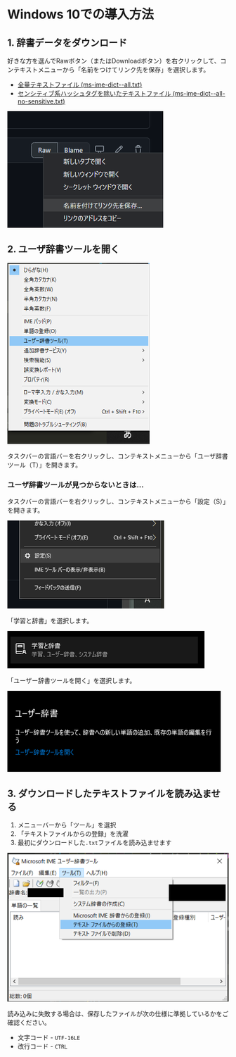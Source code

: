 # Windows 10での導入方法

## 1. 辞書データをダウンロード

好きな方を選んでRawボタン（またはDownloadボタン）を右クリックして、コンテキストメニューから「名前をつけてリンク先を保存」を選択します。

- [全量テキストファイル (ms-ime-dict--all.txt)](./dictionary/win/ms-ime-dict--all.txt)
- [センシティブ系ハッシュタグを除いたテキストファイル (ms-ime-dict--all-no-sensitive.txt)](./dictionary/win/ms-ime-dict--all-no-sensitive.txt)

![](./docs/image/win-download.png)

## 2. ユーザ辞書ツールを開く

![](./docs/image/win-imemenu.png)


タスクバーの言語バーを右クリックし、コンテキストメニューから「ユーザ辞書ツール（T）」を開きます。

### ユーザ辞書ツールが見つからないときは…

タスクバーの言語バーを右クリックし、コンテキストメニューから「設定（S）」を開きます。

![](./docs/image/win-imemenu-02.png)

「学習と辞書」を選択します。

![](./docs/image/win-imemenu-03.png)

「ユーザー辞書ツールを開く」を選択します。

![](./docs/image/win-imemenu-04.png)



## 3. ダウンロードしたテキストファイルを読み込ませる

1. メニューバーから「ツール」を選択
2. 「テキストファイルからの登録」を洗濯
3. 最初にダウンロードした`.txt`ファイルを読み込ませます

![](./docs/image/win-tool.png)

読み込みに失敗する場合は、保存したファイルが次の仕様に準拠しているかをご確認ください。

- 文字コード - `UTF-16LE`
- 改行コード - `CTRL`